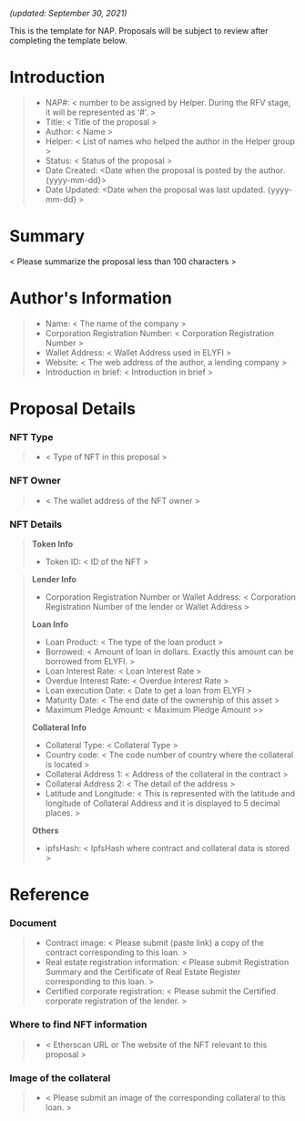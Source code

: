 *(updated: September 30, 2021)*

This is the template for NAP. Proposals will be subject to review after completing the template below.

# Introduction

>- NAP#: < number to be assigned by Helper. During the RFV stage, it will be represented as ‘#’. >
>- Title: < Title of the proposal >
>- Author: < Name >
>- Helper: < List of names who helped the author in the Helper group >
>- Status: < Status of the proposal >
>- Date Created: <Date when the proposal is posted by the author. {yyyy-mm-dd}>
>- Date Updated: <Date when the proposal was last updated. {yyyy-mm-dd} >

# Summary
< Please summarize the proposal less than 100 characters >
#
# Author's Information
>- Name: < The name of the company >
>- Corporation Registration Number: < Corporation Registration Number >
>- Wallet Address: < Wallet Address used in ELYFI >
>- Website: < The web address of the author, a lending company >
>- Introduction in brief: < Introduction in brief >

# Proposal Details
### NFT Type 
>- < Type of NFT in this proposal >

### NFT Owner
>- < The wallet address of the NFT owner >

### NFT Details

> **Token Info**
>- Token ID: < ID of the NFT > 


> **Lender Info**
>- Corporation Registration Number or Wallet Address: < Corporation Registration Number of the lender or Wallet Address >
>
> **Loan Info**
>- Loan Product: < The type of the loan product >
>- Borrowed: < Amount of loan in dollars. Exactly this amount can be borrowed from ELYFI. >
>- Loan Interest Rate: < Loan Interest Rate >
>- Overdue Interest Rate: < Overdue Interest Rate >
>- Loan execution Date: < Date to get a loan from ELYFI >
>- Maturity Date: < The end date of the ownership of this asset >
>- Maximum Pledge Amount: < Maximum Pledge Amount >>
>
> **Collateral Info**
>- Collateral Type: < Collateral Type >
>- Country code: < The code number of country where the collateral is located >
>- Collateral Address 1: < Address of the collateral in the contract >
>- Collateral Address 2: < The detail of the address >
>- Latitude and Longitude: < This is represented with the latitude and longitude of Collateral Address and it is displayed to 5 decimal places. >
>
> **Others**
>- ipfsHash: < IpfsHash where contract and collateral data is stored >

# Reference
### Document
>- Contract image: < Please submit (paste link) a copy of the contract corresponding to this loan. >
>- Real estate registration information: < Please submit Registration Summary and the Certificate of Real Estate Register corresponding to this loan. >
>- Certified corporate registration: < Please submit the Certified corporate registration of the lender. >

### Where to find NFT information 
>- < Etherscan URL or The website of the NFT relevant to this proposal >

### Image of the collateral 
>- < Please submit an image of the corresponding collateral to this loan. >
